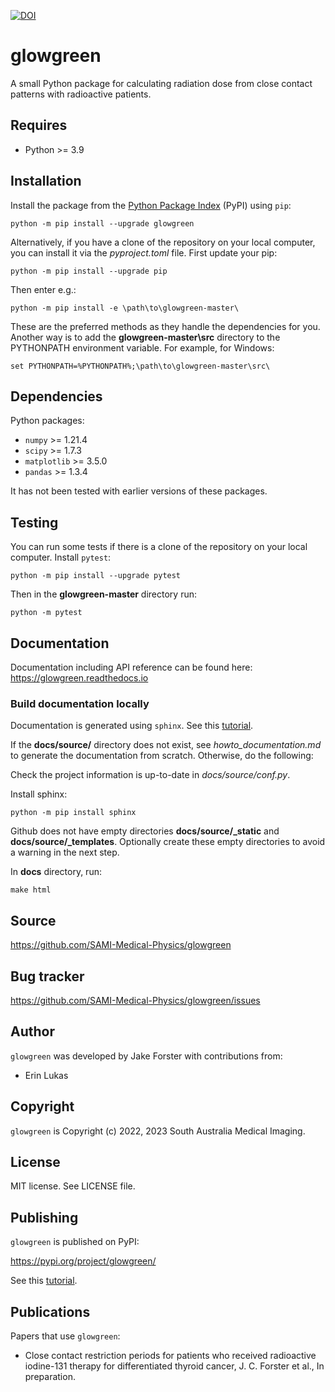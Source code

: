 [![DOI](https://zenodo.org/badge/546642261.svg)](https://zenodo.org/badge/latestdoi/546642261)

# glowgreen
A small Python package for calculating radiation dose from close contact patterns with radioactive patients. 

## Requires
- Python >= 3.9

## Installation
Install the package from the [Python Package Index](https://pypi.org/) (PyPI) using `pip`:

    python -m pip install --upgrade glowgreen

Alternatively, if you have a clone of the repository on your local computer, you can install it via the *pyproject.toml* file.
First update your pip:

    python -m pip install --upgrade pip

Then enter e.g.:

    python -m pip install -e \path\to\glowgreen-master\

These are the preferred methods as they handle the dependencies for you. 
Another way is to add the **glowgreen-master\src** directory to the PYTHONPATH environment variable. For example, for Windows:

    set PYTHONPATH=%PYTHONPATH%;\path\to\glowgreen-master\src\

## Dependencies
Python packages:
- `numpy` >= 1.21.4
- `scipy` >= 1.7.3
- `matplotlib` >= 3.5.0
- `pandas` >= 1.3.4

It has not been tested with earlier versions of these packages.

## Testing
You can run some tests if there is a clone of the repository on your local computer. Install `pytest`:

    python -m pip install --upgrade pytest

Then in the **glowgreen-master** directory run:

    python -m pytest

## Documentation
Documentation including API reference can be found here: https://glowgreen.readthedocs.io

### Build documentation locally

Documentation is generated using `sphinx`.
See this [tutorial](https://sphinx-rtd-tutorial.readthedocs.io/en/latest/read-the-docs.html). 

If the **docs/source/** directory does not exist, see *howto_documentation.md* to generate the documentation from scratch.
Otherwise, do the following:

Check the project information is up-to-date in *docs/source/conf.py*.

Install sphinx:

    python -m pip install sphinx

Github does not have empty directories **docs/source/_static** and **docs/source/_templates**.
Optionally create these empty directories to avoid a warning in the next step.

In **docs** directory, run:

    make html


## Source 
https://github.com/SAMI-Medical-Physics/glowgreen

## Bug tracker
https://github.com/SAMI-Medical-Physics/glowgreen/issues

## Author
`glowgreen` was developed by Jake Forster with contributions from:
+ Erin Lukas

## Copyright
`glowgreen` is Copyright (c) 2022, 2023 South Australia Medical Imaging.

## License
MIT license. See LICENSE file.

## Publishing
`glowgreen` is published on PyPI:

https://pypi.org/project/glowgreen/

See this [tutorial](https://packaging.python.org/en/latest/tutorials/packaging-projects/).

## Publications
Papers that use `glowgreen`:
- Close contact restriction periods for patients who received radioactive iodine-131 therapy for differentiated thyroid cancer, J. C. Forster et al., In preparation.
